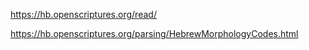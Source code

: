 
https://hb.openscriptures.org/read/

https://hb.openscriptures.org/parsing/HebrewMorphologyCodes.html